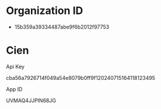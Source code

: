 # Organization ID

- 15b359a39334487abe9f6b2012f97753


# Cien
Api Key

cba56a7926714f049a54e8079b0ff9f120240715164118123495

App ID

UVMAQ4JJPIN68JG
